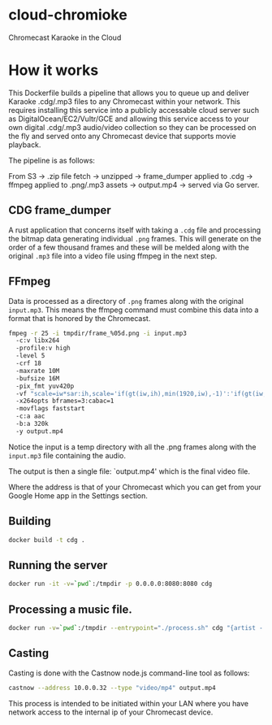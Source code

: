 # cloud-chromioke
Chromecast Karaoke in the Cloud

# How it works
This Dockerfile builds a pipeline that allows you to queue up and
deliver Karaoke .cdg/.mp3 files to any Chromecast within your network.
This requires installing this service into a publicly accessable cloud
server such as DigitalOcean/EC2/Vultr/GCE and allowing this service
access to your own digital .cdg/.mp3 audio/video collection so they can
be processed on the fly and served onto any Chromecast device that
supports movie playback.

The pipeline is as follows:

From S3 -> .zip file fetch -> unzipped -> frame_dumper applied to .cdg
-> ffmpeg applied to .png/.mp3 assets -> output.mp4 -> served via Go
server.

## CDG frame_dumper
A rust application that concerns itself with taking a `.cdg` file
and processing the bitmap data generating individual `.png` frames.  This will
generate on the order of a few thousand frames and these will be melded
along with the original `.mp3` file into a video file using ffmpeg in the next step.

## FFmpeg
Data is processed as a directory of `.png` frames along with the original
`input.mp3`. This means the ffmpeg command must combine this data into a
format that is honored by the Chromecast.

```sh
fmpeg -r 25 -i tmpdir/frame_%05d.png -i input.mp3 
  -c:v libx264
  -profile:v high
  -level 5
  -crf 18
  -maxrate 10M
  -bufsize 16M
  -pix_fmt yuv420p
  -vf "scale=iw*sar:ih,scale='if(gt(iw,ih),min(1920,iw),-1)':'if(gt(iw,ih),-1,min(1080,ih))'"
  -x264opts bframes=3:cabac=1
  -movflags faststart
  -c:a aac
  -b:a 320k
  -y output.mp4
```

Notice the input is a temp directory with all the .png frames along with
the `input.mp3` file containing the audio.

The output is then a single file: `output.mp4' which is the final video
file.

Where the address is that of your Chromecast which you can get from your
Google Home app in the Settings section.

## Building
```sh
docker build -t cdg .
```

## Running the server
```sh
docker run -it -v=`pwd`:/tmpdir -p 0.0.0.0:8080:8080 cdg
```

## Processing a music file.
```sh
docker run -v=`pwd`:/tmpdir --entrypoint="./process.sh" cdg "{artist - song.zip}"
```

## Casting
Casting is done with the Castnow node.js command-line tool as follows:

```sh
castnow --address 10.0.0.32 --type "video/mp4" output.mp4
```

This process is intended to be initiated within your LAN where you have
network access to the internal ip of your Chromecast device.
